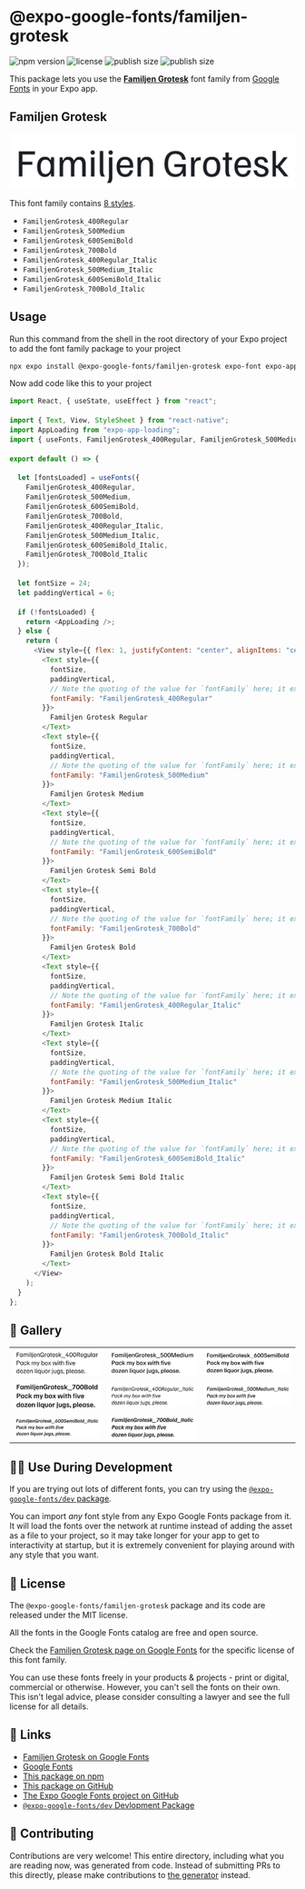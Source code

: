 # @expo-google-fonts/familjen-grotesk

![npm version](https://flat.badgen.net/npm/v/@expo-google-fonts/familjen-grotesk)
![license](https://flat.badgen.net/github/license/expo/google-fonts)
![publish size](https://flat.badgen.net/packagephobia/install/@expo-google-fonts/familjen-grotesk)
![publish size](https://flat.badgen.net/packagephobia/publish/@expo-google-fonts/familjen-grotesk)

This package lets you use the [**Familjen Grotesk**](https://fonts.google.com/specimen/Familjen+Grotesk) font family from [Google Fonts](https://fonts.google.com/) in your Expo app.

## Familjen Grotesk

![Familjen Grotesk](./font-family.png)

This font family contains [8 styles](#-gallery).

- `FamiljenGrotesk_400Regular`
- `FamiljenGrotesk_500Medium`
- `FamiljenGrotesk_600SemiBold`
- `FamiljenGrotesk_700Bold`
- `FamiljenGrotesk_400Regular_Italic`
- `FamiljenGrotesk_500Medium_Italic`
- `FamiljenGrotesk_600SemiBold_Italic`
- `FamiljenGrotesk_700Bold_Italic`

## Usage

Run this command from the shell in the root directory of your Expo project to add the font family package to your project

```sh
npx expo install @expo-google-fonts/familjen-grotesk expo-font expo-app-loading
```

Now add code like this to your project

```js
import React, { useState, useEffect } from "react";

import { Text, View, StyleSheet } from "react-native";
import AppLoading from "expo-app-loading";
import { useFonts, FamiljenGrotesk_400Regular, FamiljenGrotesk_500Medium, FamiljenGrotesk_600SemiBold, FamiljenGrotesk_700Bold, FamiljenGrotesk_400Regular_Italic, FamiljenGrotesk_500Medium_Italic, FamiljenGrotesk_600SemiBold_Italic, FamiljenGrotesk_700Bold_Italic } from '@expo-google-fonts/familjen-grotesk';

export default () => {

  let [fontsLoaded] = useFonts({
    FamiljenGrotesk_400Regular, 
    FamiljenGrotesk_500Medium, 
    FamiljenGrotesk_600SemiBold, 
    FamiljenGrotesk_700Bold, 
    FamiljenGrotesk_400Regular_Italic, 
    FamiljenGrotesk_500Medium_Italic, 
    FamiljenGrotesk_600SemiBold_Italic, 
    FamiljenGrotesk_700Bold_Italic
  });

  let fontSize = 24;
  let paddingVertical = 6;

  if (!fontsLoaded) {
    return <AppLoading />;
  } else {
    return (
      <View style={{ flex: 1, justifyContent: "center", alignItems: "center" }}>
        <Text style={{
          fontSize,
          paddingVertical,
          // Note the quoting of the value for `fontFamily` here; it expects a string!
          fontFamily: "FamiljenGrotesk_400Regular"
        }}>
          Familjen Grotesk Regular
        </Text>
        <Text style={{
          fontSize,
          paddingVertical,
          // Note the quoting of the value for `fontFamily` here; it expects a string!
          fontFamily: "FamiljenGrotesk_500Medium"
        }}>
          Familjen Grotesk Medium
        </Text>
        <Text style={{
          fontSize,
          paddingVertical,
          // Note the quoting of the value for `fontFamily` here; it expects a string!
          fontFamily: "FamiljenGrotesk_600SemiBold"
        }}>
          Familjen Grotesk Semi Bold
        </Text>
        <Text style={{
          fontSize,
          paddingVertical,
          // Note the quoting of the value for `fontFamily` here; it expects a string!
          fontFamily: "FamiljenGrotesk_700Bold"
        }}>
          Familjen Grotesk Bold
        </Text>
        <Text style={{
          fontSize,
          paddingVertical,
          // Note the quoting of the value for `fontFamily` here; it expects a string!
          fontFamily: "FamiljenGrotesk_400Regular_Italic"
        }}>
          Familjen Grotesk Italic
        </Text>
        <Text style={{
          fontSize,
          paddingVertical,
          // Note the quoting of the value for `fontFamily` here; it expects a string!
          fontFamily: "FamiljenGrotesk_500Medium_Italic"
        }}>
          Familjen Grotesk Medium Italic
        </Text>
        <Text style={{
          fontSize,
          paddingVertical,
          // Note the quoting of the value for `fontFamily` here; it expects a string!
          fontFamily: "FamiljenGrotesk_600SemiBold_Italic"
        }}>
          Familjen Grotesk Semi Bold Italic
        </Text>
        <Text style={{
          fontSize,
          paddingVertical,
          // Note the quoting of the value for `fontFamily` here; it expects a string!
          fontFamily: "FamiljenGrotesk_700Bold_Italic"
        }}>
          Familjen Grotesk Bold Italic
        </Text>
      </View>
    );
  }
};
```

## 🔡 Gallery


||||
|-|-|-|
|![FamiljenGrotesk_400Regular](./FamiljenGrotesk_400Regular.ttf.png)|![FamiljenGrotesk_500Medium](./FamiljenGrotesk_500Medium.ttf.png)|![FamiljenGrotesk_600SemiBold](./FamiljenGrotesk_600SemiBold.ttf.png)||
|![FamiljenGrotesk_700Bold](./FamiljenGrotesk_700Bold.ttf.png)|![FamiljenGrotesk_400Regular_Italic](./FamiljenGrotesk_400Regular_Italic.ttf.png)|![FamiljenGrotesk_500Medium_Italic](./FamiljenGrotesk_500Medium_Italic.ttf.png)||
|![FamiljenGrotesk_600SemiBold_Italic](./FamiljenGrotesk_600SemiBold_Italic.ttf.png)|![FamiljenGrotesk_700Bold_Italic](./FamiljenGrotesk_700Bold_Italic.ttf.png)|||


## 👩‍💻 Use During Development

If you are trying out lots of different fonts, you can try using the [`@expo-google-fonts/dev` package](https://github.com/expo/google-fonts/tree/master/font-packages/dev#readme).

You can import _any_ font style from any Expo Google Fonts package from it. It will load the fonts over the network at runtime instead of adding the asset as a file to your project, so it may take longer for your app to get to interactivity at startup, but it is extremely convenient for playing around with any style that you want.


## 📖 License

The `@expo-google-fonts/familjen-grotesk` package and its code are released under the MIT license.

All the fonts in the Google Fonts catalog are free and open source.

Check the [Familjen Grotesk page on Google Fonts](https://fonts.google.com/specimen/Familjen+Grotesk) for the specific license of this font family.

You can use these fonts freely in your products & projects - print or digital, commercial or otherwise. However, you can't sell the fonts on their own. This isn't legal advice, please consider consulting a lawyer and see the full license for all details.

## 🔗 Links

- [Familjen Grotesk on Google Fonts](https://fonts.google.com/specimen/Familjen+Grotesk)
- [Google Fonts](https://fonts.google.com/)
- [This package on npm](https://www.npmjs.com/package/@expo-google-fonts/familjen-grotesk)
- [This package on GitHub](https://github.com/expo/google-fonts/tree/master/font-packages/familjen-grotesk)
- [The Expo Google Fonts project on GitHub](https://github.com/expo/google-fonts)
- [`@expo-google-fonts/dev` Devlopment Package](https://github.com/expo/google-fonts/tree/master/font-packages/dev)

## 🤝 Contributing

Contributions are very welcome! This entire directory, including what you are reading now, was generated from code. Instead of submitting PRs to this directly, please make contributions to [the generator](https://github.com/expo/google-fonts/tree/master/packages/generator) instead.
